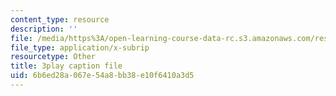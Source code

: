 ```yaml
---
content_type: resource
description: ''
file: /media/https%3A/open-learning-course-data-rc.s3.amazonaws.com/res-6-012-introduction-to-probability-spring-2018/6b6ed28a067e54a8bb38e10f6410a3d5_IC-pnm6PEGk.vtt
file_type: application/x-subrip
resourcetype: Other
title: 3play caption file
uid: 6b6ed28a-067e-54a8-bb38-e10f6410a3d5
---
```


